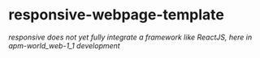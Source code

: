 # responsive-webpage-template


_responsive does not yet fully integrate a framework like ReactJS, here in apm-world_web-1_1 development_
